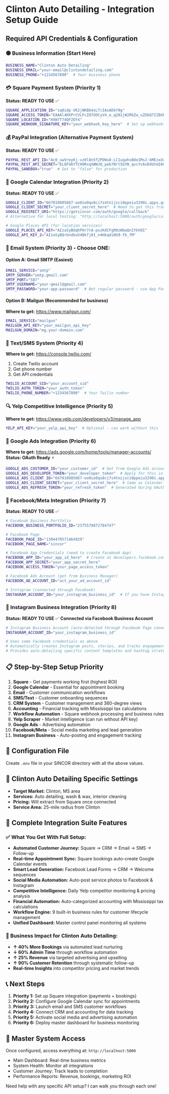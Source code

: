 # Clinton Auto Detailing - Integration Setup Guide

## Required API Credentials & Configuration

### 🟢 Business Information (Start Here)
```bash
BUSINESS_NAME="Clinton Auto Detailing"
BUSINESS_EMAIL="your-email@clintondetailing.com"
BUSINESS_PHONE="+1234567890"  # Your business phone
```

### 💳 Square Payment System (Priority 1)
**Status: READY TO USE** ✅
```bash
SQUARE_APPLICATION_ID="sq0idp-VK2jNKBb4xLTcIAxADkY9g"
SQUARE_ACCESS_TOKEN="EAAAl4HXPrCVLFcZd7UOCyV4_e_q201jW2RbZa_uZObQ7IIBXPyuc497vKBBvUEG"
SQUARE_LOCATION_ID="HXW7T74QF2EF4"
SQUARE_WEBHOOK_SIGNATURE_KEY="your_webhook_key_here"  # Set up webhooks in Square Dashboard
```

### 💰 PayPal Integration (Alternative Payment System)
**Status: READY TO USE** ✅
```bash
PAYPAL_REST_API_ID="Ac0_uwVreyKj-vz0l8n5f2PDNs0-LCIuqahsBdeIMsJ-kMEzxXcEiWYI1kse8Ai0qoGH-bpCtZQgaoPh"
PAYPAL_REST_API_SECRET="ELQFG6YTCH9RxqXWWJQ_peb7Nrt5GYN_qvcYv6vDXUtmI6GtTZRH9fKWLSk67kS4czJuKBykBS335tJc"
PAYPAL_SANDBOX="true"  # Set to "false" for production
```

### 📅 Google Calendar Integration (Priority 2)
**Status: READY TO USE** ✅
```bash
GOOGLE_CLIENT_ID="667010885667-oo0io0qu8ci7s4tnijsci0ppeiu3290i.apps.googleusercontent.com"
GOOGLE_CLIENT_SECRET="your_client_secret_here"  # Need to get this from Google Console
GOOGLE_REDIRECT_URI="https://getsincor.com/auth/google/callback"
# Alternative for local testing: "http://localhost:5000/auth/google/callback"

# Google Places API (for location services)
GOOGLE_PLACES_API_KEY="AIzaSyBOqhPHr7rA-pxzKdCFgR0zWbwQn1Ykh0I"
GOOGLE_API_KEY_2="AIzaSyBQrbndbuV4Bkfj01_n4HkqdiNS9-fb_fM"
```

### 📧 Email System (Priority 3) - Choose ONE:

#### Option A: Gmail SMTP (Easiest)
```bash
EMAIL_SERVICE="smtp"
SMTP_SERVER="smtp.gmail.com"
SMTP_PORT="587"
SMTP_USERNAME="your-gmail@gmail.com"
SMTP_PASSWORD="your-app-password"  # Not regular password - use App Password
```

#### Option B: Mailgun (Recommended for business)
**Where to get:** https://www.mailgun.com/
```bash
EMAIL_SERVICE="mailgun"
MAILGUN_API_KEY="your_mailgun_api_key"
MAILGUN_DOMAIN="mg.your-domain.com"
```

### 📱 Text/SMS System (Priority 4)
**Where to get:** https://console.twilio.com/
1. Create Twilio account
2. Get phone number
3. Get API credentials
```bash
TWILIO_ACCOUNT_SID="your_account_sid"
TWILIO_AUTH_TOKEN="your_auth_token"
TWILIO_PHONE_NUMBER="+1234567890"  # Your Twilio number
```

### 🔍 Yelp Competitive Intelligence (Priority 5)
**Where to get:** https://www.yelp.com/developers/v3/manage_app
```bash
YELP_API_KEY="your_yelp_api_key"  # Optional - can work without this
```

### 🚀 Google Ads Integration (Priority 6)
**Where to get:** https://ads.google.com/home/tools/manager-accounts/
**Status: OAuth Ready** ⚡
```bash
GOOGLE_ADS_CUSTOMER_ID="your_customer_id"  # Get from Google Ads account
GOOGLE_ADS_DEVELOPER_TOKEN="your_developer_token"  # Apply for this in Google Ads
GOOGLE_ADS_CLIENT_ID="667010885667-oo0io0qu8ci7s4tnijsci0ppeiu3290i.apps.googleusercontent.com"
GOOGLE_ADS_CLIENT_SECRET="your_client_secret_here"  # Same as Calendar integration
GOOGLE_ADS_REFRESH_TOKEN="your_refresh_token"  # Generated during OAuth flow
```

### 📘 Facebook/Meta Integration (Priority 7)
**Status: READY TO USE** ✅
```bash
# Facebook Business Portfolio
FACEBOOK_BUSINESS_PORTFOLIO_ID="2375579872784747"

# Facebook Page
FACEBOOK_PAGE_ID="1304470571464929"
FACEBOOK_PAGE_NAME="sincor"

# Facebook App Credentials (need to create Facebook App)
FACEBOOK_APP_ID="your_app_id_here"  # Create at developers.facebook.com
FACEBOOK_APP_SECRET="your_app_secret_here" 
FACEBOOK_ACCESS_TOKEN="your_page_access_token"

# Facebook Ads Account (get from Business Manager)
FACEBOOK_AD_ACCOUNT_ID="act_your_ad_account_id"

# Instagram (connected through Facebook)
INSTAGRAM_ACCOUNT_ID="your_instagram_business_id"  # If you have Instagram Business
```

### 📱 Instagram Business Integration (Priority 8)
**Status: READY TO USE** ✅
**Connected via Facebook Business Account**
```bash
# Instagram Business Account (auto-detected through Facebook Page connection)
INSTAGRAM_ACCOUNT_ID="your_instagram_business_id"

# Uses same Facebook credentials as above
# Automatically creates Instagram posts, stories, and tracks engagement
# Provides auto-detailing specific content templates and hashtag strategies
```

## 📋 Step-by-Step Setup Priority

1. **Square** - Get payments working first (highest ROI)
2. **Google Calendar** - Essential for appointment booking
3. **Email** - Customer communication workflows  
4. **SMS/Text** - Customer onboarding sequences
5. **CRM System** - Customer management and 360-degree views
6. **Accounting** - Financial tracking with Mississippi tax calculations
7. **Workflow Automation** - Square webhook processing and business rules
8. **Yelp Scraper** - Market intelligence (can run without API key)
9. **Google Ads** - Advertising automation
10. **Facebook/Meta** - Social media marketing and lead generation
11. **Instagram Business** - Auto-posting and engagement tracking

## 🔧 Configuration File
Create `.env` file in your SINCOR directory with all the above values.

## 🎯 Clinton Auto Detailing Specific Settings
- **Target Market:** Clinton, MS area
- **Services:** Auto detailing, wash & wax, interior cleaning
- **Pricing:** Will extract from Square once connected
- **Service Area:** 25-mile radius from Clinton

## 🚀 Complete Integration Suite Features

### ✅ What You Get With Full Setup:
- **Automated Customer Journey:** Square → CRM → Email → SMS → Follow-up
- **Real-time Appointment Sync:** Square bookings auto-create Google Calendar events
- **Smart Lead Generation:** Facebook Lead Forms → CRM → Welcome sequences
- **Social Media Automation:** Auto-post service photos to Facebook & Instagram
- **Competitive Intelligence:** Daily Yelp competitor monitoring & pricing analysis
- **Financial Automation:** Auto-categorized accounting with Mississippi tax calculations
- **Workflow Engine:** 9 built-in business rules for customer lifecycle management
- **Unified Dashboard:** Master control panel monitoring all systems

### 🎯 Business Impact for Clinton Auto Detailing:
- **↑ 40% More Bookings** via automated lead nurturing
- **↓ 60% Admin Time** through workflow automation  
- **↑ 25% Revenue** via targeted advertising and upselling
- **↑ 90% Customer Retention** through systematic follow-up
- **Real-time Insights** into competitor pricing and market trends

## 📞 Next Steps
1. **Priority 1:** Set up Square integration (payments + bookings)
2. **Priority 2:** Configure Google Calendar sync for appointments
3. **Priority 3:** Launch email and SMS customer workflows
4. **Priority 4:** Connect CRM and accounting for data tracking
5. **Priority 5:** Activate social media and advertising automation
6. **Priority 6:** Deploy master dashboard for business monitoring

## 🔗 Master System Access
Once configured, access everything at: `http://localhost:5000`
- Main Dashboard: Real-time business metrics
- System Health: Monitor all integrations
- Customer Journey: Track leads to completion
- Performance Reports: Revenue, bookings, marketing ROI

Need help with any specific API setup? I can walk you through each one!